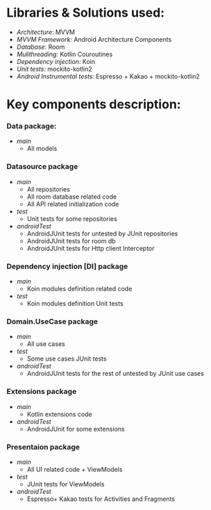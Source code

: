 # Libraries & Solutions used:
  - *Architecture*: MVVM
  - *MVVM Framework:* Android Architecture Components
  - *Database:* Room
  - *Mulithreading:* Kotlin Couroutines
  - *Dependency injection:* Koin
  - *Unit tests:* mockito-kotlin2 
  - *Android Instrumental tests:* Espresso + Kakao + mockito-kotlin2
  
# Key components description: 

### Data package:
- *main* 
  * All models
### Datasource package
 - *main* 
   * All repositories 
   * All room database related code
   * All API related initialization code
 - *test* 
   * Unit tests for some repositories
 - *androidTest* 
   * AndroidJUnit tests for untested by JUnit repositories 
   * AndroidJUnit tests for room db
   * AndroidJUnit tests for Http client Interceptor
### Dependency injection [DI] package
- *main* 
   * Koin modules definition related code
- *test* 
  * Koin modules definition Unit tests
### Domain.UseCase package
- *main*
  * All use cases 
- *test*
  * Some use cases JUnit tests
- *androidTest*
  * AndroidJUnit tests for the rest of untested by JUnit use cases
### Extensions package
- *main*
  * Kotlin extensions code
- *androidTest*
  * AndroidJUnit for some extensions
### Presentaion package
- *main*
  * All UI related code + ViewModels
- *test*
  * JUnit tests for ViewModels
- *androidTest*
  * Espresso+ Kakao tests for Activities and Fragments


